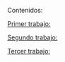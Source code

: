 Contenidos:

[Primer trabajo: ](./1-instalacion/README.md)

[Segundo trabajo: ](./2-usuarios-grupos-etc-passwd-e-etc-shadow/README.md)

[Tercer trabajo: ](./arch-remote/README.md)